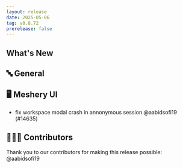 ```yaml
---
layout: release
date: 2025-05-06
tag: v0.8.72
prerelease: false
---
```


## What's New
## 🔤 General
## 🖥 Meshery UI

- fix workspace modal crash in annonymous session @aabidsofi19 (#14635)

## 👨🏽‍💻 Contributors

Thank you to our contributors for making this release possible:
@aabidsofi19

